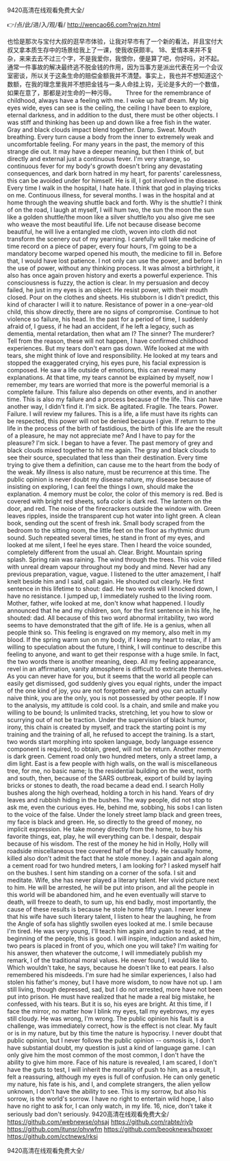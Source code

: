 
9420高清在线观看免费大全/




👉/点/此/进/入/观/看/ http://wencao66.com?rwjzn.html




也恰是那次与宝付大叔的逛早市体验，让我对早市有了一个新的看法，并且宝付大叔又拿本质生存中的场景给我上了一课，使我收获颇丰。
	18、爱情本来并不复杂，来来去去不过三个字，不是我爱你，我恨你，便是算了吧，你好吗，对不起。
通常一件事故的解决最终逃不脱金钱的作用，因为当事方是派出代表在另一个会议室密谈，所以关于这条生命的赔偿金额我并不清楚。事实上，我也并不想知道这个数额，在我的理念里我并不想把金钱与一条人命挂上钩，无论是多大的一个数值，如果在意了，那都是对生命的一种污辱。　　
Three for the remembrance of childhood, always have a feeling with me.
I woke up half dream.
My big eyes wide, eyes can see is the ceiling, the ceiling I have been to explore, eternal darkness, and in addition to the dust, there must be other objects.
I was stiff and thinking has been up and down like a free fish in the water.
Gray and black clouds impact blend together.
Damp.
Sweat.
Mouth breathing.
Every turn cause a body from the inner to extremely weak and uncomfortable feeling.
For many years in the past, the memory of this strange die out.
It may have a deeper meaning, but then I think of, but directly and external just a continuous fever.
I'm very strange, so continuous fever for my body's growth doesn't bring any devastating consequences, and dark born hatred in my heart, for parents' carelessness, this can be avoided under for himself.
He is ill, I got involved in the disease.
Every time I walk in the hospital, I hate hate.
I think that god in playing tricks on me.
Continuous illness, for several months.
I was in the hospital and at home through the weaving shuttle back and forth.
Why is the shuttle?
I think of on the road, I laugh at myself, I will hum two, the sun the moon the sun like a golden shuttle/the moon like a silver shuttle/to you also give me see who weave the most beautiful life.
Life not because disease become beautiful, he will live a entangled me cloth, woven into cloth did not transform the scenery out of my yearning.
I carefully will take medicine of time record on a piece of paper, every four hours, I'm going to be a mandatory become warped opened his mouth, the medicine to fill in.
Before that, I would have lost patience.
I not only can use the power, and before I in the use of power, without any thinking process.
It was almost a birthright, it also has once again proven history and exerts a powerful experience.
This consciousness is fuzzy, the action is clear.
In my persuasion and decoy failed, he just in my eyes is an object.
He resist power, with their mouth closed.
Pour on the clothes and sheets.
His stubborn is I didn't predict, this kind of character I will it to nature.
Resistance of power in a one-year-old child, this show directly, there are no signs of compromise.
Continue to hot violence so failure, his head.
In the past for a period of time, I suddenly afraid of, I guess, if he had an accident, if he left a legacy, such as dementia, mental retardation, then what am I?
The sinner?
The murderer?
Tell from the reason, these will not happen, I have confirmed childhood experiences.
But my tears don't earn gas down.
Wife looked at me with tears, she might think of love and responsibility.
He looked at my tears and stopped the exaggerated crying, his eyes pure, his facial expression is composed.
He saw a life outside of emotions, this can reveal many explanations.
At that time, my tears cannot be explained by myself, now I remember, my tears are worried that more is the powerful memorial is a complete failure.
This failure also depends on other events, and in another time.
This is also my failure and a process because of the life.
This can have another way, I didn't find it.
I'm sick.
Be agitated.
Fragile.
The tears.
Power.
Failure.
I will review my failures.
This is a life, a life must have its rights can be respected, this power will not be denied because I give.
If return to the life in the process of the birth of fastidious, the birth of this life are the result of a pleasure, he may not appreciate me?
And I have to pay for the pleasure?
I'm sick.
I began to have a fever.
The past memory of grey and black clouds mixed together to hit me again.
The gray and black clouds to see their source, speculated that less than their destination.
Every time trying to give them a definition, can cause me to the heart from the body of the weak.
My illness is also nature, must be recurrence at this time.
The public opinion is never doubt my disease nature, my disease because of insisting on exploring, I can feel the things I own, should make the explanation.
4 memory must be color, the color of this memory is red.
Bed is covered with bright red sheets, sofa color is dark red.
The lantern on the door, and red.
The noise of the firecrackers outside the window with.
Green leaves ripples, inside the transparent cup hot water into light green.
A clean book, sending out the scent of fresh ink.
Small body scraped from the bedroom to the sitting room, the little feet on the floor as rhythmic drum sound.
Such repeated several times, he stand in front of my eyes, and looked at me silent, I feel he eyes stare.
Then I heard the voice sounded, completely different from the usual ah.
Clear.
Bright.
Mountain spring splash.
Spring rain was raining.
The wind through the trees.
This voice filled with unreal dream vapour throughout my body and mind.
Never had any previous preparation, vague, vague.
I listened to the utter amazement, I half knelt beside him and I said, call again.
He shouted out clearly.
He first sentence in this lifetime to shout: dad.
He two words will I knocked down, I have no resistance.
I jumped up, I immediately rushed to the living room.
Mother, father, wife looked at me, don't know what happened.
I loudly announced that he and my children, son, for the first sentence in his life, he shouted: dad.
All because of this two word abnormal irritability, two word seems to have demonstrated that the gift of life.
He is a genius, when all people think so.
This feeling is engraved on my memory, also melt in my blood.
If the spring warm sun on my body, if I keep my heart to relax, if I am willing to speculation about the future, I think, I will continue to describe this feeling to anyone, and want to get their response with a huge smile.
In fact, the two words there is another meaning, deep.
All my feeling appearance, revel in an affirmation, vanity atmosphere is difficult to extricate themselves.
As you can never have for you, but it seems that the world all people can easily get dismissed, god suddenly gives you equal rights, under the impact of the one kind of joy, you are not forgotten early, and you can actually naive think, you are the only, you is not possessed by other people.
If I now to the analysis, my attitude is cold cool.
Is a chain, and smile and make you willing to be bound;
Is unlimited tracks, stretching, let you how to slow or scurrying out of not be traction.
Under the supervision of black humor, irony, this chain is created by myself, and track the starting point is my training and the training of all, he refused to accept the training.
Is a start, two words start morphing into spoken language, body language essence component is required, to obtain, greed, will not be return.
Another memory is dark green.
Cement road only two hundred meters, only a street lamp, a dim light.
East is a few people with high walls, on the wall is miscellaneous tree, for me, no basic name;
Is the residential building on the west, north and south, then, because of the SARS outbreak, export of build by laying bricks or stones to death, the road became a dead end.
I search Holly bushes along the high overhead, holding a torch in his hand.
Years of dry leaves and rubbish hiding in the bushes.
The way people, did not stop to ask me, even the curious eyes.
He, behind me, sobbing, his sobs I can listen to the voice of the false.
Under the lonely street lamp black and green trees, my face is black and green.
He, so directly to the greed of money, no implicit expression.
He take money directly from the home, to buy his favorite things, eat, play, he will everything can be.
I despair, despair because of his wisdom.
The rest of the money he hid in Holly, Holly will roadside miscellaneous tree covered half of the body.
He casually home, killed also don't admit the fact that he stole money.
I again and again along a cement road for two hundred meters, I am looking for?
I asked myself half on the bushes.
I sent him standing on a corner of the sofa.
I sit and meditate.
Wife, she has never played a literary talent.
Her vivid picture next to him.
He will be arrested, he will be put into prison, and all the people in this world will be abandoned him, and he even eventually will starve to death, will freeze to death, to sum up, his end badly, most importantly, the cause of these results is because he stole home fifty yuan.
I never knew that his wife have such literary talent, I listen to hear the laughing, he from the Angle of sofa has slightly swollen eyes looked at me.
I smile because I'm tired.
He was very young, I'll teach him again and again to read, at the beginning of the people, this is good.
I will inspire, induction and asked him, two pears is placed in front of you, which one you will take?
I'm waiting for his answer, then whatever the outcome, I will immediately publish my remark, I of the traditional moral values.
He never found, I would like to.
Which wouldn't take, he says, because he doesn't like to eat pears.
I also remembered his misdeeds.
I'm sure had he similar experiences, I also had stolen his father's money, but I have more wisdom, to now have not up.
I am still living, though depressed, sad, but I do not arrested, more have not been put into prison.
He must have realized that he made a real big mistake, he confessed, with his tears.
But it is so, his eyes are bright.
At this time, if I face the mirror, no matter how I blink my eyes, tall my eyebrows, my eyes still cloudy.
He was wrong, I'm wrong.
The public opinion his fault is a challenge, was immediately correct, how is the effect is not clear.
My fault or is in my nature, but by this time the nature is hypocrisy.
I never doubt that public opinion, but I never follows the public opinion -- osmosis is, I don't have substantial doubt, my question is just a kind of language game.
I can only give him the most common of the most common, I don't have the ability to give him more.
Face of his nature is revealed, I am scared, I don't have the guts to test, I will inherit the morality of push to him, as a result, I felt a reassuring, although my eyes is full of confusion.
He can only genetic my nature, his fate is his, and I, and complete strangers, the alien yellow unknown, I don't have the ability to see.
This is my sorrow, but also his sorrow, is the world's sorrow.
I have no right to entertain wild hope, I also have no right to ask for, I can only watch, in my life.
16, nice, don't take it seriously bad don't seriously.
9420高清在线观看免费大全/ https://github.com/webnewse/ohsaj
https://github.com/rabte/rjyb
https://github.com/itunsr/ohvwfm
https://github.com/beooknews/hpxoer
https://github.com/cctnews/rksi





9420高清在线观看免费大全/
